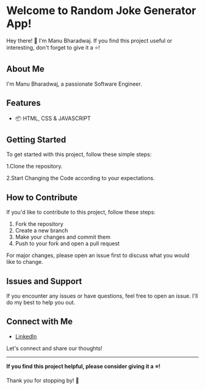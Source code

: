 # Welcome to Random Joke Generator App!

Hey there! 👋 I'm Manu Bharadwaj. If you find this project useful or interesting, don't forget to give it a ⭐️!

## About Me

I'm Manu Bharadwaj, a passionate Software Engineer. 

## Features

- 📦 HTML, CSS & JAVASCRIPT

## Getting Started

To get started with this project, follow these simple steps:

1.Clone the repository.

2.Start Changing the Code according to your expectations. 


## How to Contribute

If you'd like to contribute to this project, follow these steps:

1. Fork the repository
2. Create a new branch
3. Make your changes and commit them
4. Push to your fork and open a pull request

For major changes, please open an issue first to discuss what you would like to change.

## Issues and Support

If you encounter any issues or have questions, feel free to open an issue. I'll do my best to help you out.

## Connect with Me

- [LinkedIn](https://www.linkedin.com/in/manu-bharadwaj-3507a345/)

Let's connect and share our thoughts!

---

**If you find this project helpful, please consider giving it a ⭐️!**

Thank you for stopping by! 🌟


